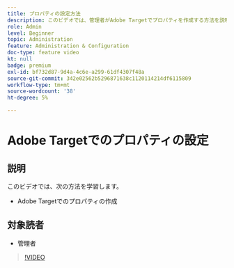 ```yaml
---
title: プロパティの設定方法
description: このビデオでは、管理者がAdobe Targetでプロパティを作成する方法を説明します。
role: Admin
level: Beginner
topic: Administration
feature: Administration & Configuration
doc-type: feature video
kt: null
badge: premium
exl-id: bf732d87-9d4a-4c6e-a299-61df4307f48a
source-git-commit: 342e02562b5296871638c1120114214df6115809
workflow-type: tm+mt
source-wordcount: '38'
ht-degree: 5%

---
```


# Adobe Targetでのプロパティの設定

## 説明

このビデオでは、次の方法を学習します。

* Adobe Targetでのプロパティの作成

## 対象読者

* 管理者

>[!VIDEO](https://video.tv.adobe.com/v/18990/?quality=12)
